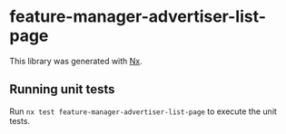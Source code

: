 # feature-manager-advertiser-list-page

This library was generated with [Nx](https://nx.dev).

## Running unit tests

Run `nx test feature-manager-advertiser-list-page` to execute the unit tests.
